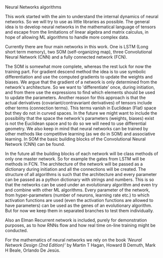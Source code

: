 Neural Networks algorithms

This work started with the aim to understand the internal dynamics of neural networks. So we will try to use as little libraries as possible. The general idea is to develop neural networks in the mathematical language of tensors and escape from the limitations of linear algebra and matrix calculus, in hope of allowing ML algorithms to handle more complex data.

Currently there are four main networks in this work. One is LSTM (Long short term memory), two SOM (self-organizing map), three Convolutional Neural Network (CNN) and a fully connected network (FCN). 

The SOM is somewhat more complete, whereas the rest luck for now the training part. For gradient descend method the idea is to use symbolic differentiation and use the computed gradients to update the weights and biases. We argue that the gradient of a network is only determined from the network's architecture. So we want to 'differentiate' once, during initiation, and from there use the expressions to find which elements should be used to update the parameters. Another reason for this approach is that the actual derivatives (covariant/contravariant derivatives) of tensors include other terms (connection terms). This terms vanish in Euclidean (Flat) space but they do not in curved spaces. In the future we might want to include the possibility that the space the network's parameters (weights, biases) exist is not the Euclidean space and to do so we will need to use differential geometry. We also keep in mind that neural networks can be trained by other methods like competitive learning (as we do in SOM) and associative learning. In SOM the basic building blocks of the Convolutional Neural Network (CNN) can be found.

In the future all the building blocks of each network will be class methods of only one master network. So for example the gates from LSTM will be methods in FCN. The architecture of the network will be passed as a dictionary during initiation and all the connections will be created. The structure of all algorithms is such that the architecture and every parameter can be passed as a python dictionary with strings and numbers. This is so that the networks can be used under an evolutionary algorithm and even try and combine with other ML algorithms. Every parameter of the network, from hyper-parameters (number of neurons, learning rate etc.) to which activation functions are used (even the activation functions are allowed to have parameters) can be used as the genes of an evolutionary algorithm. But for now we keep them in separated branches to test them individually.

Also an Elman Recurrent network is included, purely for demonstration purposes, as to how RNNs flow and how real time on-line training might be conducted.

For the mathematics of neural networks we rely on the book *'Neural Network Design (2nd Edition)'* by Martin T Hagan, Howard B Demuth, Mark H Beale, Orlando De Jesús.
